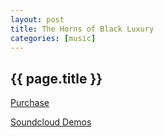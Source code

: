 ```yaml
---
layout: post
title: The Horns of Black Luxury
categories: [music]
---
```


## {{ page.title }}

[Purchase](https://www.msxaudio.com/products/the-horns-of-black-luxury)

[Soundcloud Demos](https://soundcloud.com/msxiisound/sets/the-horns-of-black-luxury-demos)
